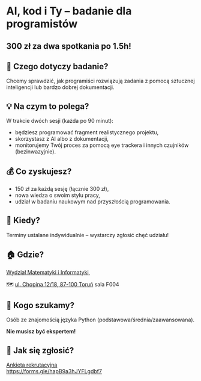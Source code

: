 # AI, kod i Ty – badanie dla programistów


## 300 zł za dwa spotkania po 1.5h! 

## 🧪 Czego dotyczy badanie?

Chcemy sprawdzić, jak programiści rozwiązują zadania z pomocą sztucznej inteligencji lub bardzo dobrej dokumentacji.

## 💡 Na czym to polega?

W trakcie dwóch sesji (każda po 90 minut):

  * będziesz programować fragment realistycznego projektu,
  * skorzystasz z AI albo z dokumentacji,
  * monitorujemy Twój proces za pomocą eye trackera i innych czujników (bezinwazyjnie).

## 💰 Co zyskujesz?

  * 150 zł za każdą sesję (łącznie 300 zł),
  * nowa wiedza o swoim stylu pracy,
  * udział w badaniu naukowym nad przyszłością programowania.

## 📅 Kiedy?

Terminy ustalane indywidualnie – wystarczy zgłosić chęć udziału!

## 🏠 Gdzie?

[Wydział Matematyki i Informatyki](https://www.mat.umk.pl), 

🗺️ [ul. Chopina 12/18, 87-100 Toruń](https://maps.app.goo.gl/rzz85BX6bhges3qq6) sala F004

## 🎯 Kogo szukamy?

Osób ze znajomością języka Python (podstawowa/średnia/zaawansowana).

**Nie musisz być ekspertem!**

## 📨 Jak się zgłosić?

[Ankieta rekrutacyjna](https://docs.google.com/forms/d/e/1FAIpQLSeCk-V4zAWGzhNGf8w0dY1YD-xrJ9xHTWtHAS8uT1Y64gMaDg/viewform?usp=dialog)<br>
https://forms.gle/hapB9a3hJYFLgdbf7
